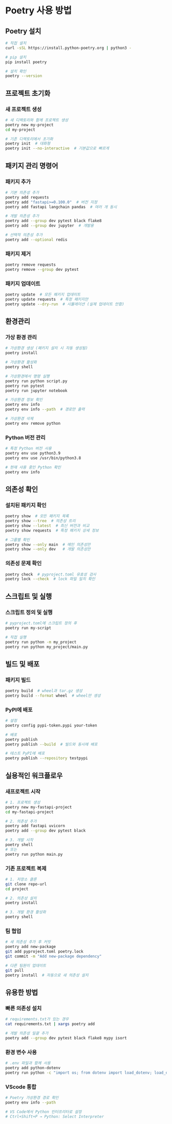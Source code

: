 # Poetry 사용 방법
## Poetry 설치
```bash
# 직접 설치
curl -sSL https://install.python-poetry.org | python3 -

# pip 설치 
pip install poetry 

# 설치 확인
poetry --version
```

## 프로젝트 초기화 
### 새 프로젝트 생성
```bash
# 새 디렉토리와 함께 프로젝트 생성
poetry new my-project
cd my-project

# 기존 디렉토리에서 초기화
poetry init  # 대화형
poetry init --no-interactive  # 기본값으로 빠르게
```

## 패키지 관리 명령어
### 패키지 추가
```bash
# 기본 의존성 추가
poetry add requests
poetry add "fastapi>=0.100.0"  # 버전 지정
poetry add fastapi langchain pandas  # 여러 개 동시

# 개발 의존성 추가
poetry add --group dev pytest black flake8
poetry add --group dev jupyter  # 개발용

# 선택적 의존성 추가
poetry add --optional redis
```
### 패키지 제거
```bash
poetry remove requests
poetry remove --group dev pytest
```
### 패키지 업데이트 
```bash
poetry update  # 모든 패키지 업데이트
poetry update requests  # 특정 패키지만
poetry update --dry-run  # 시뮬레이션 (실제 업데이트 안함)
```

## 환경관리
### 가상 환경 관리
```bash
# 가상환경 생성 (패키지 설치 시 자동 생성됨)
poetry install

# 가상환경 활성화
poetry shell

# 가상환경에서 명령 실행
poetry run python script.py
poetry run pytest
poetry run jupyter notebook

# 가상환경 정보 확인
poetry env info
poetry env info --path  # 경로만 출력

# 가상환경 삭제
poetry env remove python
```
### Python 버전 관리
```bash
# 특정 Python 버전 사용
poetry env use python3.9
poetry env use /usr/bin/python3.8

# 현재 사용 중인 Python 확인
poetry env info
```

## 의존성 확인
### 설치된 패키지 확인
```bash
poetry show  # 모든 패키지 목록
poetry show --tree  # 의존성 트리
poetry show --latest  # 최신 버전과 비교
poetry show requests  # 특정 패키지 상세 정보

# 그룹별 확인
poetry show --only main  # 메인 의존성만
poetry show --only dev   # 개발 의존성만
```
### 의존성 문제 확인
```bash
poetry check  # pyproject.toml 유효성 검사
poetry lock --check  # lock 파일 일치 확인
```

## 스크립트 및 실행
### 스크립트 정의 및 실행
```bash
# pyproject.toml에 스크립트 정의 후
poetry run my-script

# 직접 실행
poetry run python -m my_project
poetry run python my_project/main.py
```

## 빌드 및 배포
### 패키지 빌드
```bash
poetry build  # wheel과 tar.gz 생성
poetry build --format wheel  # wheel만 생성
```
### PyPI에 배포
```bash
# 설정
poetry config pypi-token.pypi your-token

# 배포
poetry publish
poetry publish --build  # 빌드와 동시에 배포

# 테스트 PyPI에 배포
poetry publish --repository testpypi
```

## 실용적인 워크플로우
### 새프로젝트 시작
```bash
# 1. 프로젝트 생성
poetry new my-fastapi-project
cd my-fastapi-project

# 2. 의존성 추가
poetry add fastapi uvicorn
poetry add --group dev pytest black

# 3. 개발 시작
poetry shell
# 또는
poetry run python main.py
```
### 기존 프로젝트 복제
```bash
# 1. 저장소 클론
git clone repo-url
cd project

# 2. 의존성 설치
poetry install

# 3. 개발 환경 활성화
poetry shell
```
### 팀 협업
```bash
# 새 의존성 추가 후 커밋
poetry add new-package
git add pyproject.toml poetry.lock
git commit -m "Add new-package dependency"

# 다른 팀원이 업데이트
git pull
poetry install  # 자동으로 새 의존성 설치
```

## 유용한 방법
### 빠른 의존성 설치
```bash
# requirements.txt가 있는 경우
cat requirements.txt | xargs poetry add

# 개발 의존성 일괄 추가
poetry add --group dev pytest black flake8 mypy isort
```
### 환경 변수 사용
```bash
# .env 파일과 함께 사용
poetry add python-dotenv
poetry run python -c "import os; from dotenv import load_dotenv; load_dotenv()"
```
### VScode 통합
```bash
# Poetry 가상환경 경로 확인
poetry env info --path

# VS Code에서 Python 인터프리터로 설정
# Ctrl+Shift+P → Python: Select Interpreter
```
